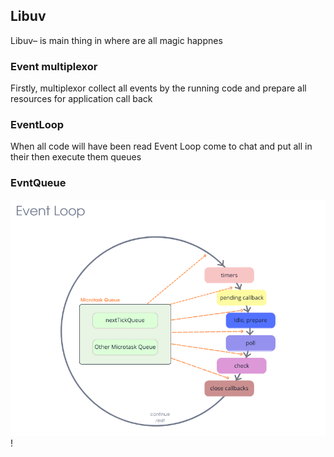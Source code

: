 ## Libuv

Libuv– is main thing in where are all magic happnes  

### Event multiplexor

Firstly, multiplexor collect all events by the running code and prepare all resources for application call back  

### EventLoop

When all code will have been read Event Loop come to chat and put all in their then execute them queues 

### EvntQueue

![Alt text](./EventLoopVisualization.png) !